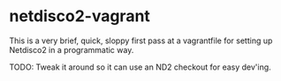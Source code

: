 netdisco2-vagrant
=================

This is a very brief, quick, sloppy first pass at a vagrantfile for setting up Netdisco2 in a programmatic way.

TODO: Tweak it around so it can use an ND2 checkout for easy dev'ing.
